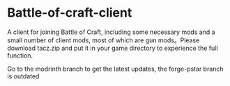 # Battle-of-craft-client

A client for joining Battle of Craft, including some necessary mods and a small number of client mods, most of which are gun mods。Please download tacz.zip and put it in your game directory to experience the full function.

Go to the modrinth branch to get the latest updates, the forge-pstar branch is outdated
